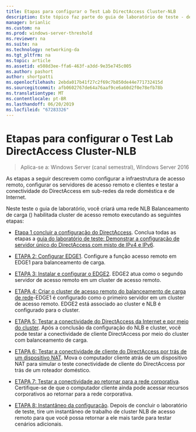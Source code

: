 ```yaml
---
title: Etapas para configurar o Test Lab DirectAccess Cluster-NLB
description: Este tópico faz parte do guia de laboratório de teste - demonstração do DirectAccess em um Cluster com Windows NLB para o Windows Server 2016
manager: brianlic
ms.custom: na
ms.prod: windows-server-threshold
ms.reviewer: na
ms.suite: na
ms.technology: networking-da
ms.tgt_pltfrm: na
ms.topic: article
ms.assetid: e508d3ee-ffa6-463f-a3dd-9e35e745c005
ms.author: pashort
author: shortpatti
ms.openlocfilehash: 2ebda017b41f27c2f69c7b850de44e771732415d
ms.sourcegitcommit: afb0602767de64a76aaf9ce6a60d2f0e78efb78b
ms.translationtype: MT
ms.contentlocale: pt-BR
ms.lasthandoff: 06/20/2019
ms.locfileid: "67283326"
---
```

# <a name="steps-for-configuring-the-directaccess-cluster-nlb-test-lab"></a>Etapas para configurar o Test Lab DirectAccess Cluster-NLB

>Aplica-se a: Windows Server (canal semestral), Windows Server 2016

As etapas a seguir descrevem como configurar a infraestrutura de acesso remoto, configurar os servidores de acesso remoto e clientes e testar a conectividade do DirectAccess em sub-redes da rede doméstica e de Internet.  
  
Neste teste o guia de laboratório, você criará uma rede NLB Balanceamento de carga () habilitada cluster de acesso remoto executando as seguintes etapas:  
  
-   [Etapa 1 concluir a configuração do DirectAccess](STEP-1-Complete-the-DirectAccess-Configuration.md). Conclua todas as etapas a [guia do laboratório de teste: Demonstrar a configuração de servidor único do DirectAccess com misto de IPv4 e IPv6](https://go.microsoft.com/fwlink/p/?LinkId=237004).  
  
-   [ETAPA 2: Configurar EDGE1](STEP-2-Configure-EDGE1.md). Configure a função acesso remoto em EDGE1 para balanceamento de carga.  
  
-   [ETAPA 3: Instalar e configurar o EDGE2](STEP-3-Install-and-Configure-EDGE2.md). EDGE2 atua como o segundo servidor de acesso remoto em um cluster de acesso remoto.  
  
-   [ETAPA 4: Criar o cluster de acesso remoto do balanceamento de carga de rede](STEP-4-Create-the-Network-Load-Balanced-Remote-Access-Cluster.md)-EDGE1 é configurado como o primeiro servidor em um cluster de acesso remoto. EDGE2 está associado ao cluster e NLB é configurado para o cluster.  
  
-   [ETAPA 5: Testar a conectividade do DirectAccess da Internet e por meio do cluster](STEP-5-Test-DirectAccess-Connectivity-from-the-Internet-and-Through-the-Cluster.md). Após a conclusão da configuração do NLB e cluster, você pode testar a conectividade de cliente DirectAccess por meio do cluster com balanceamento de carga.  
  
-   [ETAPA 6: Testar a conectividade de cliente do DirectAccess por trás de um dispositivo NAT](STEP-6-Test-DirectAccess-Client-Connectivity-from-Behind-a-NAT-Device.md). Mova o computador cliente atrás de um dispositivo NAT para simular o teste conectividade de cliente do DirectAccess por trás de um roteador doméstico.  
  
-   [ETAPA 7: Testar a conectividade ao retornar para a rede corporativa](STEP-7-Test-Connectivity-When-Returning-to-the-Corpnet.md). Certifique-se de que o computador cliente ainda pode acessar recursos corporativos ao retornar para a rede corporativa.  
  
-   [ETAPA 8: Instantâneo da configuração](da-cluster-nlb-s8-snapshot.md). Depois de concluir o laboratório de teste, tire um instantâneo de trabalho de cluster NLB de acesso remoto para que você possa retornar a ele mais tarde para testar cenários adicionais.  
  


